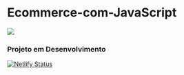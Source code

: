 # Ecommerce-com-JavaScript

<a><img src="https://img.icons8.com/color/60/000000/vlc.png"><h3>Projeto em Desenvolvimento</h3></a>

[![Netlify Status](https://api.netlify.com/api/v1/badges/c505b35a-fca2-491f-bc86-957dc9b9c1a1/deploy-status)](https://app.netlify.com/sites/ecommercepi/deploys)
